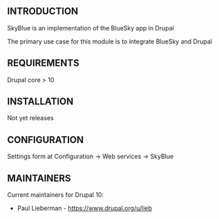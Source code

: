 ## INTRODUCTION

SkyBlue is an implementation of the BlueSky app in Drupal

The primary use case for this module is to integrate BlueSky and Drupal

## REQUIREMENTS

Drupal core > 10

## INSTALLATION

Not yet releases

## CONFIGURATION

Settings form at Configuration -> Web services -> SkyBlue

## MAINTAINERS

Current maintainers for Drupal 10:

- Paul Lieberman - https://www.drupal.org/u/lieb


